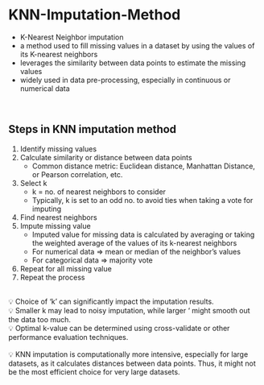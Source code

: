 # KNN-Imputation-Method
- K-Nearest Neighbor imputation <br/>
- a method used to fill missing values in a dataset by using the values of its K-nearest neighbors <br/>
- leverages the similarity between data points to estimate the missing values <br/>
- widely used in data pre-processing, especially in continuous or numerical data <br/>
<br/>

## Steps in KNN imputation method <br/>
1. Identify missing values <br/>
2. Calculate similarity or distance between data points <br/>
    - Common distance metric: Euclidean distance, Manhattan Distance, or Pearson correlation, etc. <br/>
3. Select k <br/>
    - k = no. of nearest neighbors to consider <br/>
    - Typically, k is set to an odd no. to avoid ties when taking a vote for imputing <br/>
4. Find nearest neighbors <br/>
5. Impute missing value <br/>
    - Imputed value for missing data is calculated by averaging or taking the weighted average of the values of its k-nearest neighbors <br/>
    - For numerical data ⇒ mean or median of the neighbor’s values <br/>
    - For categorical data ⇒ majority vote <br/>
6. Repeat for all missing value <br/>
7. Repeat the process <br/>
<br/>
<aside>
💡 Choice of ‘k’ can significantly impact the imputation results. <br/>
💡 Smaller k may lead to noisy imputation, while larger ‘ might smooth out the data too much. <br/>
💡 Optimal k-value can be determined using cross-validate or other performance evaluation techniques. <br/>

</aside>
<br/>
<aside>
💡 KNN imputation is computationally more intensive, especially for large datasets, as it calculates distances between data points. Thus, it might not be the most efficient choice for very large datasets.

</aside>
